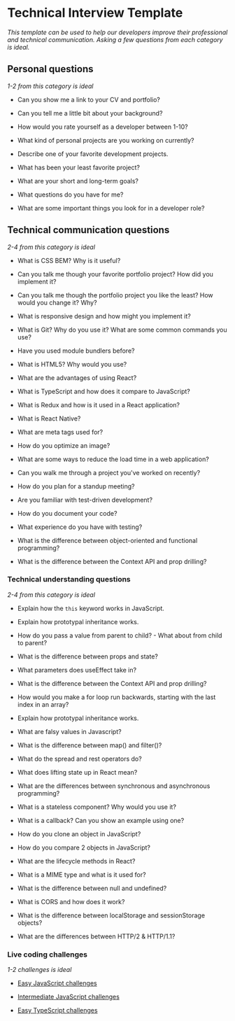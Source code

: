 # Technical Interview Template

*This template can be used to help our developers improve their professional and technical communication. Asking a few questions from each category is ideal.*

## Personal questions 

*1-2 from this category is ideal*

* Can you show me a link to your CV and portfolio?

* Can you tell me a little bit about your background?

* How would you rate yourself as a developer between 1-10?

* What kind of personal projects are you working on currently?

* Describe one of your favorite development projects.

* What has been your least favorite project?

* What are your short and long-term goals?

* What questions do you have for me?

* What are some important things you look for in a developer role?

## Technical communication questions
*2-4 from this category is ideal*

* What is CSS BEM? Why is it useful?

* Can you talk me though your favorite portfolio project? How did you implement it?

* Can you talk me though the portfolio project you like the least? How would you change it? Why?

* What is responsive design and how might you implement it?

* What is Git? Why do you use it? What are some common commands you use?

* Have you used module bundlers before?

* What is HTML5? Why would you use?

* What are the advantages of using React?

* What is TypeScript and how does it compare to JavaScript?

* What is Redux and how is it used in a React application?

* What is React Native?

* What are meta tags used for?

* How do you optimize an image?

* What are some ways to reduce the load time in a web application?

* Can you walk me through a project you've worked on recently?

* How do you plan for a standup meeting?

* Are you familiar with test-driven development?

* How do you document your code?

* What experience do you have with testing?

* What is the difference between object-oriented and functional programming?

* What is the difference between the Context API and prop drilling?

### Technical understanding questions
*2-4 from this category is ideal*

* Explain how the `this` keyword works in JavaScript.

* Explain how prototypal inheritance works.

* How do you pass a value from parent to child? - What about from child to parent?

* What is the difference between props and state?

* What parameters does useEffect take in?

* What is the difference between the Context API and prop drilling?

* How would you make a for loop run backwards, starting with the last index in an array?

* Explain how prototypal inheritance works.

* What are falsy values in Javascript?

* What is the difference between map() and filter()?

* What do the spread and rest operators do?

* What does lifting state up in React mean?

* What are the differences between synchronous and asynchronous programming?

* What is a stateless component? Why would you use it?

* What is a callback? Can you show an example using one?

* How do you clone an object in JavaScript?

* How do you compare 2 objects in JavaScript?

* What are the lifecycle methods in React?

* What is a MIME type and what is it used for?

* What is the difference between null and undefined?

* What is CORS and how does it work?

* What is the difference between localStorage and sessionStorage objects?

* What are the differences between HTTP/2 & HTTP/1.1?

### Live coding challenges
*1-2 challenges is ideal*

* [Easy JavaScript challenges](https://www.codewars.com/collections/js-8-kyu)

* [Intermediate JavaScript challenges](https://www.codewars.com/collections/7-slash-20-challenges-kyu-7-js)

* [Easy TypeScript challenges](https://www.codewars.com/kata/search/typescript?q=&r[]=-8&beta=false)
